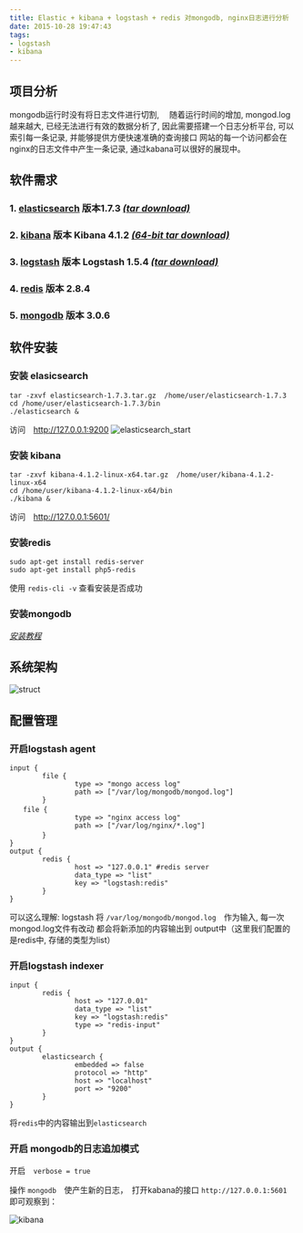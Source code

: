 ```yaml
---
title: Elastic + kibana + logstash + redis 对mongodb, nginx日志进行分析
date: 2015-10-28 19:47:43
tags:
- logstash
- kibana
---
```


## 项目分析

mongodb运行时没有将日志文件进行切割, 　随着运行时间的增加, mongod.log越来越大, 已经无法进行有效的数据分析了, 因此需要搭建一个日志分析平台, 可以索引每一条记录, 并能够提供方便快速准确的查询接口
网站的每一个访问都会在nginx的日志文件中产生一条记录, 通过kabana可以很好的展现中。

<!-- more -->

## 软件需求

### 1. [**elasticsearch**](https://www.elastic.co/downloads/elasticsearch) 版本1.7.3   [_(tar download)_](https://download.elastic.co/elasticsearch/elasticsearch/elasticsearch-1.7.3.tar.gz)
### 2. [**kibana**](https://www.elastic.co/downloads/kibana) 版本 Kibana 4.1.2     [_(64-bit tar download)_](https://download.elastic.co/kibana/kibana/kibana-4.1.2-linux-x64.tar.gz)　
### 3. [**logstash**](https://www.elastic.co/products/logstash) 版本 Logstash 1.5.4   [_(tar download)_](https://download.elastic.co/logstash/logstash/logstash-1.5.4.tar.gz)
### 4. [**redis**](http://redis.io/download) 版本 2.8.4
### 5. [**mongodb**](www.mongodb.org/) 版本 3.0.6

## 软件安装

### 安装 elasicsearch

``` shell
tar -zxvf elasticsearch-1.7.3.tar.gz  /home/user/elasticsearch-1.7.3
cd /home/user/elasticsearch-1.7.3/bin
./elasticsearch &
```

访问　http://127.0.0.1:9200 
![elasticsearch_start](https://cloud.githubusercontent.com/assets/5611286/10785282/f39afb46-7d9d-11e5-9c8f-bd8a00e9db48.png)

### 安装 kibana

``` shell
tar -zxvf kibana-4.1.2-linux-x64.tar.gz  /home/user/kibana-4.1.2-linux-x64
cd /home/user/kibana-4.1.2-linux-x64/bin
./kibana &
```

访问　http://127.0.0.1:5601/

### 安装redis

``` shell
sudo apt-get install redis-server
sudo apt-get install php5-redis
```

使用 `redis-cli -v` 查看安装是否成功

### 安装mongodb

[_安装教程_](http://docs.mongodb.org/manual/tutorial/install-mongodb-on-ubuntu/)

## 系统架构

![struct](https://cloud.githubusercontent.com/assets/5611286/10785251/b804181a-7d9d-11e5-8ad0-0e3e7f418882.png)

## 配置管理

### 开启logstash agent

``` shell
input {
        file {
                type => "mongo access log"
                path => ["/var/log/mongodb/mongod.log"]
        }
　　file {
                type => "nginx access log"
                path => ["/var/log/nginx/*.log"]
        }　
}
output {
        redis {
                host => "127.0.0.1" #redis server
                data_type => "list"
                key => "logstash:redis"
        }
}
```

可以这么理解: logstash 将 `/var/log/mongodb/mongod.log`　作为输入, 每一次mongod.log文件有改动
都会将新添加的内容输出到 output中（这里我们配置的是redis中, 存储的类型为list）

### 开启logstash indexer

``` shell
input {
        redis {
                host => "127.0.01"
                data_type => "list"
                key => "logstash:redis"
                type => "redis-input"
        }
}
output {
        elasticsearch {
                embedded => false
                protocol => "http"
                host => "localhost"
                port => "9200"
        }
}
```

将`redis`中的内容输出到`elasticsearch`

### 开启 mongodb的日志追加模式

开启　`verbose = true`

操作 `mongodb`　使产生新的日志，　打开kabana的接口 `http://127.0.0.1:5601` 即可观察到：

![kibana](https://cloud.githubusercontent.com/assets/5611286/10782359/a2bbab2a-7d8a-11e5-98de-92ead6f47169.png)
